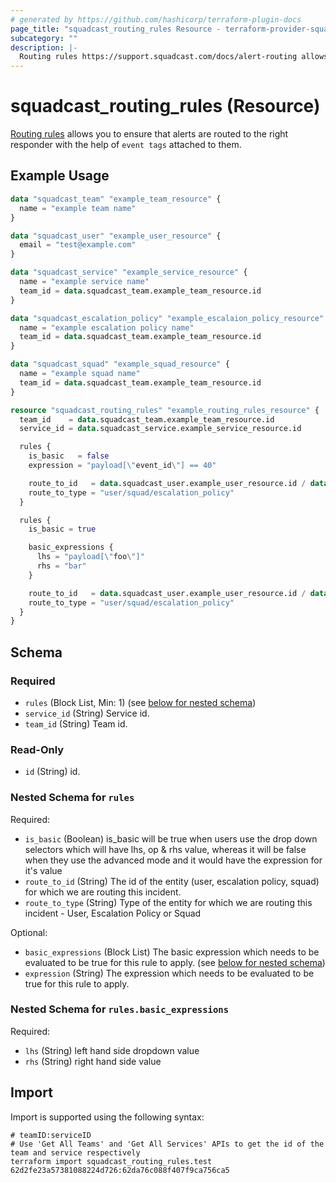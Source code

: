 ```yaml
---
# generated by https://github.com/hashicorp/terraform-plugin-docs
page_title: "squadcast_routing_rules Resource - terraform-provider-squadcast"
subcategory: ""
description: |-
  Routing rules https://support.squadcast.com/docs/alert-routing allows you to ensure that alerts are routed to the right responder with the help of event tags attached to them.
---
```


# squadcast_routing_rules (Resource)

[Routing rules](https://support.squadcast.com/docs/alert-routing) allows you to ensure that alerts are routed to the right responder with the help of `event tags` attached to them.

## Example Usage

```terraform
data "squadcast_team" "example_team_resource" {
  name = "example team name"
}

data "squadcast_user" "example_user_resource" {
  email = "test@example.com"
}

data "squadcast_service" "example_service_resource" {
  name = "example service name"
  team_id = data.squadcast_team.example_team_resource.id
}

data "squadcast_escalation_policy" "example_escalaion_policy_resource" {
  name = "example escalation policy name"
  team_id = data.squadcast_team.example_team_resource.id
}

data "squadcast_squad" "example_squad_resource" {
  name = "example squad name"
  team_id = data.squadcast_team.example_team_resource.id
}

resource "squadcast_routing_rules" "example_routing_rules_resource" {
  team_id    = data.squadcast_team.example_team_resource.id
  service_id = data.squadcast_service.example_service_resource.id

  rules {
    is_basic   = false
    expression = "payload[\"event_id\"] == 40"

    route_to_id   = data.squadcast_user.example_user_resource.id / data.squadcast_squad.example_squad_resource.id / data.squadcast_escalation_policy.example_escalaion_policy_resource.id
    route_to_type = "user/squad/escalation_policy"
  }

  rules {
    is_basic = true

    basic_expressions {
      lhs = "payload[\"foo\"]"
      rhs = "bar"
    }

    route_to_id   = data.squadcast_user.example_user_resource.id / data.squadcast_squad.example_squad_resource.id / data.squadcast_escalation_policy.example_escalaion_policy_resource.id
    route_to_type = "user/squad/escalation_policy"
  }
}
```

<!-- schema generated by tfplugindocs -->
## Schema

### Required

- `rules` (Block List, Min: 1) (see [below for nested schema](#nestedblock--rules))
- `service_id` (String) Service id.
- `team_id` (String) Team id.

### Read-Only

- `id` (String) id.

<a id="nestedblock--rules"></a>
### Nested Schema for `rules`

Required:

- `is_basic` (Boolean) is_basic will be true when users use the drop down selectors which will have lhs, op & rhs value, whereas it will be false when they use the advanced mode and it would have the expression for it's value
- `route_to_id` (String) The id of the entity (user, escalation policy, squad) for which we are routing this incident.
- `route_to_type` (String) Type of the entity for which we are routing this incident - User, Escalation Policy or Squad

Optional:

- `basic_expressions` (Block List) The basic expression which needs to be evaluated to be true for this rule to apply. (see [below for nested schema](#nestedblock--rules--basic_expressions))
- `expression` (String) The expression which needs to be evaluated to be true for this rule to apply.

<a id="nestedblock--rules--basic_expressions"></a>
### Nested Schema for `rules.basic_expressions`

Required:

- `lhs` (String) left hand side dropdown value
- `rhs` (String) right hand side value

## Import

Import is supported using the following syntax:

```shell
# teamID:serviceID
# Use 'Get All Teams' and 'Get All Services' APIs to get the id of the team and service respectively 
terraform import squadcast_routing_rules.test 62d2fe23a57381088224d726:62da76c088f407f9ca756ca5
```
